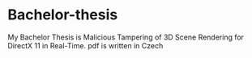 # Bachelor-thesis
My Bachelor Thesis is Malicious Tampering of 3D Scene Rendering for DirectX 11 in Real-Time. pdf is written in Czech
